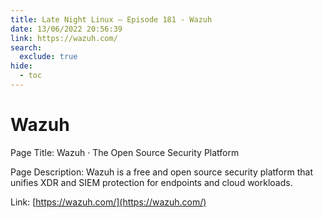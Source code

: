 ```yaml
---
title: Late Night Linux – Episode 181 - Wazuh
date: 13/06/2022 20:56:39
link: https://wazuh.com/
search:
  exclude: true
hide:
  - toc
---
```


# Wazuh

Page Title: Wazuh · The Open Source Security Platform

Page Description: Wazuh is a free and open source security platform that unifies XDR and SIEM protection for endpoints and cloud workloads. 

Link: [https://wazuh.com/](https://wazuh.com/)